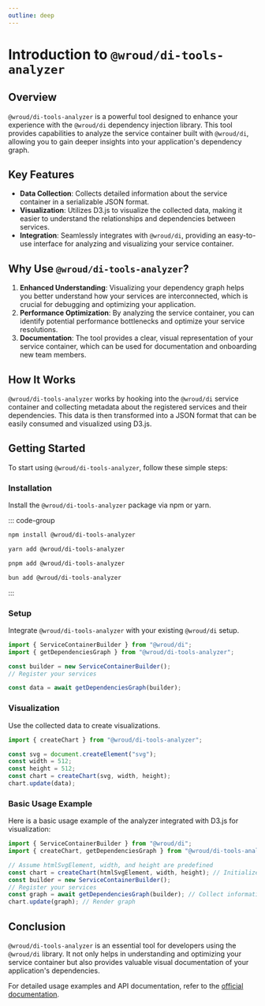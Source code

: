 ```yaml
---
outline: deep
---
```


# Introduction to `@wroud/di-tools-analyzer`

## Overview

`@wroud/di-tools-analyzer` is a powerful tool designed to enhance your experience with the `@wroud/di` dependency injection library. This tool provides capabilities to analyze the service container built with `@wroud/di`, allowing you to gain deeper insights into your application's dependency graph.

## Key Features

- **Data Collection**: Collects detailed information about the service container in a serializable JSON format.
- **Visualization**: Utilizes D3.js to visualize the collected data, making it easier to understand the relationships and dependencies between services.
- **Integration**: Seamlessly integrates with `@wroud/di`, providing an easy-to-use interface for analyzing and visualizing your service container.

## Why Use `@wroud/di-tools-analyzer`?

1. **Enhanced Understanding**: Visualizing your dependency graph helps you better understand how your services are interconnected, which is crucial for debugging and optimizing your application.
2. **Performance Optimization**: By analyzing the service container, you can identify potential performance bottlenecks and optimize your service resolutions.
3. **Documentation**: The tool provides a clear, visual representation of your service container, which can be used for documentation and onboarding new team members.

## How It Works

`@wroud/di-tools-analyzer` works by hooking into the `@wroud/di` service container and collecting metadata about the registered services and their dependencies. This data is then transformed into a JSON format that can be easily consumed and visualized using D3.js.

## Getting Started

To start using `@wroud/di-tools-analyzer`, follow these simple steps:

### Installation

Install the `@wroud/di-tools-analyzer` package via npm or yarn.

::: code-group

```sh [npm]
npm install @wroud/di-tools-analyzer
```

```sh [yarn]
yarn add @wroud/di-tools-analyzer
```

```sh [pnpm]
pnpm add @wroud/di-tools-analyzer
```

```sh [bun]
bun add @wroud/di-tools-analyzer
```

:::

### Setup

Integrate `@wroud/di-tools-analyzer` with your existing `@wroud/di` setup.

```javascript
import { ServiceContainerBuilder } from "@wroud/di";
import { getDependenciesGraph } from "@wroud/di-tools-analyzer";

const builder = new ServiceContainerBuilder();
// Register your services

const data = await getDependenciesGraph(builder);
```

### Visualization

Use the collected data to create visualizations.

```javascript
import { createChart } from "@wroud/di-tools-analyzer";

const svg = document.createElement("svg");
const width = 512;
const height = 512;
const chart = createChart(svg, width, height);
chart.update(data);
```

### Basic Usage Example

Here is a basic usage example of the analyzer integrated with D3.js for visualization:

```javascript
import { ServiceContainerBuilder } from "@wroud/di";
import { createChart, getDependenciesGraph } from "@wroud/di-tools-analyzer";

// Assume htmlSvgElement, width, and height are predefined
const chart = createChart(htmlSvgElement, width, height); // Initialize D3.js
const builder = new ServiceContainerBuilder();
// Register your services
const graph = await getDependenciesGraph(builder); // Collect information about dependencies, data can be serialized with JSON.stringify()
chart.update(graph); // Render graph
```

## Conclusion

`@wroud/di-tools-analyzer` is an essential tool for developers using the `@wroud/di` library. It not only helps in understanding and optimizing your service container but also provides valuable visual documentation of your application's dependencies.

For detailed usage examples and API documentation, refer to the [official documentation](#).
